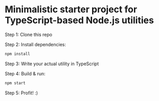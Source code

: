 # Minimalistic starter project for TypeScript-based Node.js utilities

Step 1: Clone this repo

Step 2: Install dependencies:

```bash
npm install
```

Step 3: Write your actual utility in TypeScript

Step 4: Build & run:

```bash
npm start
```

Step 5: Profit! :)
